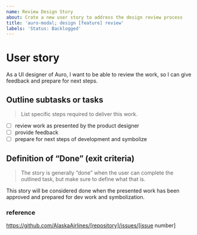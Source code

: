 ```yaml
---
name: Review Design Story
about: Crate a new user story to address the design review process
title: 'auro-modal; design [feature] review'
labels: 'Status: Backlogged'
---
```


# User story

As a UI designer of Auro, I want to be able to review the work, so I can give feedback and prepare for next steps.

## Outline subtasks or tasks

> List specific steps required to deliver this work.

- [ ] review work as presented by the product designer
- [ ] provide feedback
- [ ] prepare for next steps of development and symbolize

## Definition of “Done” (exit criteria)

> The story is generally “done” when the user can complete the outlined task, but make sure to define what that is.

This story will be considered done when the presented work has been approved and prepared for dev work and symbolization.

### reference

https://github.com/AlaskaAirlines/[repository]/issues/[issue number]
